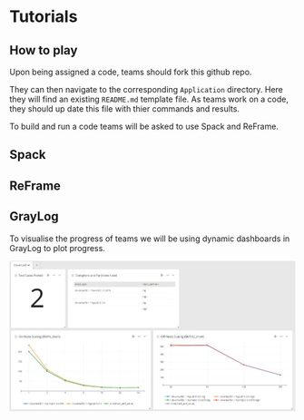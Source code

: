 # Tutorials


## How to play

Upon being assigned a code, teams should fork this github repo.

They can then navigate to the corresponding `Application` directory.
Here they will find an existing `README.md` template file.
As teams work on a code, they should up date this file with thier commands and results.

To build and run a code teams will be asked to use Spack and ReFrame.


## Spack


## ReFrame


## GrayLog

To visualise the progress of teams we will be using dynamic dashboards in GrayLog to plot progress.

![GrayLog](Images/GrayLog_CloverLeaf.png)

